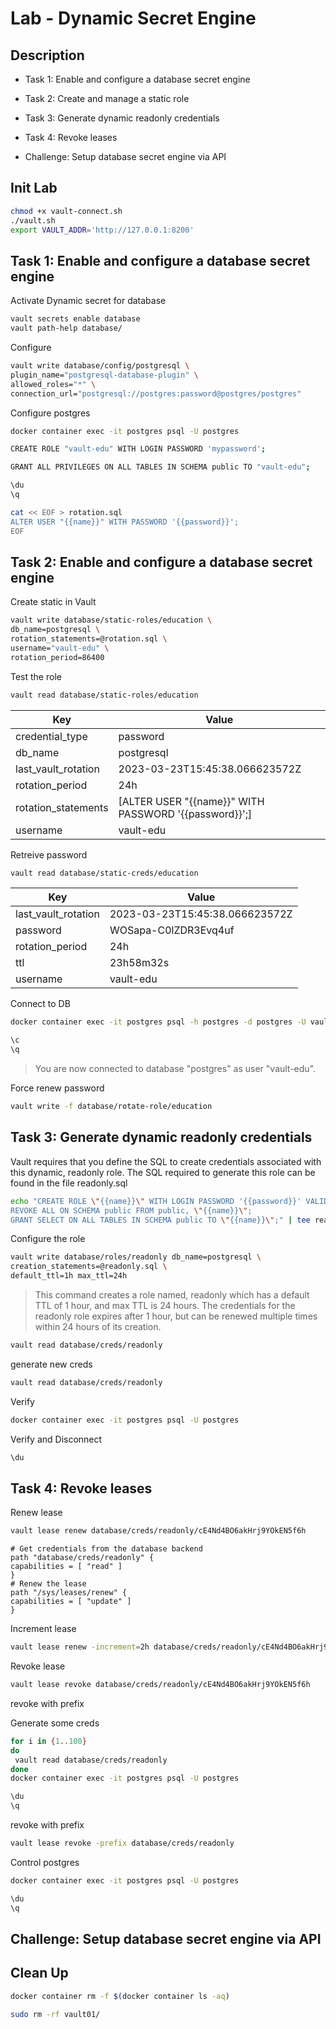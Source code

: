 # Lab - Dynamic Secret Engine

<walkthrough-tutorial-duration duration="35.0"></walkthrough-tutorial-duration>

## Description

* Task 1: Enable and configure a database secret engine
* Task 2: Create and manage a static role
* Task 3: Generate dynamic readonly credentials
* Task 4: Revoke leases

* Challenge: Setup database secret engine via API

## Init Lab

```bash
chmod +x vault-connect.sh
./vault.sh
export VAULT_ADDR='http://127.0.0.1:8200' 

```

## Task 1: Enable and configure a database secret engine

Activate Dynamic secret for database

```bash
vault secrets enable database
vault path-help database/
```

Configure 

```bash
vault write database/config/postgresql \
plugin_name="postgresql-database-plugin" \
allowed_roles="*" \
connection_url="postgresql://postgres:password@postgres/postgres"
```

Configure postgres

```bash
docker container exec -it postgres psql -U postgres
```

```bash
CREATE ROLE "vault-edu" WITH LOGIN PASSWORD 'mypassword';
```

```bash
GRANT ALL PRIVILEGES ON ALL TABLES IN SCHEMA public TO "vault-edu";
```

```bash
\du
\q
```

```bash
cat << EOF > rotation.sql 
ALTER USER "{{name}}" WITH PASSWORD '{{password}}';
EOF
```

## Task 2: Enable and configure a database secret engine

Create static in Vault

```bash
vault write database/static-roles/education \
db_name=postgresql \
rotation_statements=@rotation.sql \
username="vault-edu" \
rotation_period=86400
```

Test the role

```bash
vault read database/static-roles/education
```

Key                   |Value
---                   |-----
credential_type       |password
db_name               |postgresql
last_vault_rotation   |2023-03-23T15:45:38.066623572Z
rotation_period       |24h
rotation_statements   |[ALTER USER "{{name}}" WITH PASSWORD '{{password}}';]
username              |vault-edu

Retreive password

```bash
vault read database/static-creds/education
```

Key                   |Value
---                   |-----
last_vault_rotation   |2023-03-23T15:45:38.066623572Z
password              |WOSapa-C0lZDR3Evq4uf
rotation_period       |24h
ttl                   |23h58m32s
username              |vault-edu

Connect to DB

```bash
docker container exec -it postgres psql -h postgres -d postgres -U vault-edu

```

```bash
\c 
\q
```

> You are now connected to database "postgres" as user "vault-edu".

Force renew password

```bash
vault write -f database/rotate-role/education
```

## Task 3: Generate dynamic readonly credentials

Vault requires that you define the SQL to create credentials associated with this dynamic, readonly role. The SQL required to generate this role can be found in the file
readonly.sql

```bash
echo "CREATE ROLE \"{{name}}\" WITH LOGIN PASSWORD '{{password}}' VALID UNTIL '{{expiration}}';
REVOKE ALL ON SCHEMA public FROM public, \"{{name}}\";
GRANT SELECT ON ALL TABLES IN SCHEMA public TO \"{{name}}\";" | tee readonly.sql
```

Configure the role

```bash
vault write database/roles/readonly db_name=postgresql \
creation_statements=@readonly.sql \
default_ttl=1h max_ttl=24h
```

> This command creates a role named, readonly which has a default TTL of 1 hour, and max TTL is 24 hours. The credentials for the readonly role expires after 1
hour, but can be renewed multiple times within 24 hours of its creation.

```bash
vault read database/creds/readonly
```

generate new creds

```bash
vault read database/creds/readonly
```

Verify

```bash
docker container exec -it postgres psql -U postgres
```

Verify and Disconnect

```bash
\du
```

## Task 4: Revoke leases

Renew lease

```bash
vault lease renew database/creds/readonly/cE4Nd4BO6akHrj9YOkEN5f6h
```

```hcl
# Get credentials from the database backend
path "database/creds/readonly" {
capabilities = [ "read" ]
}
# Renew the lease
path "/sys/leases/renew" {
capabilities = [ "update" ]
}
```

Increment lease

```bash
vault lease renew -increment=2h database/creds/readonly/cE4Nd4BO6akHrj9YOkEN5f6h
```

Revoke lease

```bash
vault lease revoke database/creds/readonly/cE4Nd4BO6akHrj9YOkEN5f6h
```



revoke with prefix

Generate some creds

```bash
for i in {1..100}
do
 vault read database/creds/readonly
done
docker container exec -it postgres psql -U postgres

\du
\q
```

revoke with prefix

```bash
vault lease revoke -prefix database/creds/readonly

```

Control postgres


```bash
docker container exec -it postgres psql -U postgres

\du
\q
```

## Challenge: Setup database secret engine via API



## Clean Up


```bash
docker container rm -f $(docker container ls -aq)
```

```bash
sudo rm -rf vault01/
```